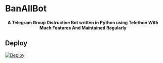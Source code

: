 # BanAllBot


<h4 align="center">
    A Telegram Group Distructive Bot written in Python using Telethon With Much Features And Maintained Regularly
</h4>


## Deploy


[![Deploy](https://www.herokucdn.com/deploy/button.svg)](https://heroku.com/deploy)
